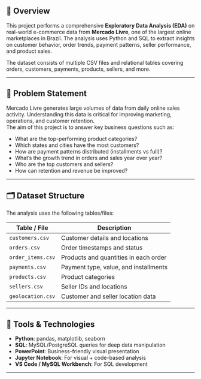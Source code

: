 ## 📖 Overview

This project performs a comprehensive **Exploratory Data Analysis (EDA)** on real-world e-commerce data from **Mercado Livre**, one of the largest online marketplaces in Brazil. The analysis uses Python and SQL to extract insights on customer behavior, order trends, payment patterns, seller performance, and product sales.

The dataset consists of multiple CSV files and relational tables covering orders, customers, payments, products, sellers, and more.

---

## 🎯 Problem Statement

Mercado Livre generates large volumes of data from daily online sales activity. Understanding this data is critical for improving marketing, operations, and customer retention.  
The aim of this project is to answer key business questions such as:

- What are the top-performing product categories?
- Which states and cities have the most customers?
- How are payment patterns distributed (installments vs full)?
- What’s the growth trend in orders and sales year over year?
- Who are the top customers and sellers?
- How can retention and revenue be improved?

---

## 🗂️ Dataset Structure

The analysis uses the following tables/files:

| Table / File         | Description                                 |
|----------------------|---------------------------------------------|
| `customers.csv`      | Customer details and locations              |
| `orders.csv`         | Order timestamps and status                 |
| `order_items.csv`    | Products and quantities in each order       |
| `payments.csv`       | Payment type, value, and installments       |
| `products.csv`       | Product categories                          |
| `sellers.csv`        | Seller IDs and locations                    |
| `geolocation.csv`    | Customer and seller location data           |

---

## 🧪 Tools & Technologies

- **Python**: pandas, matplotlib, seaborn
- **SQL**: MySQL/PostgreSQL queries for deep data manipulation
- **PowerPoint**: Business-friendly visual presentation
- **Jupyter Notebook**: For visual + code-based analysis
- **VS Code / MySQL Workbench**: For SQL development

---

